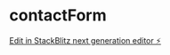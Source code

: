 # contactForm

[Edit in StackBlitz next generation editor ⚡️](https://stackblitz.com/~/github.com/yesapoorva/contactForm)